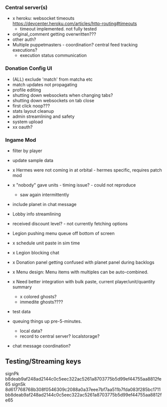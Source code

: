 ### Central server(s)

- x heroku: websocket timeouts https://devcenter.heroku.com/articles/http-routing#timeouts
  - timeout implemented. not fully tested
- original_comment getting overwritten???
- other auth?
- Multiple puppetmasters - coordination? central feed tracking executions?
  - execution status communication

### Donation Config UI

- (ALL) exclude 'match' from matcha etc
- match updates not propagating
- profile editing
- shutting down websockets when changing tabs?
- shutting down websockets on tab close
- first click noop???
- stats layout cleanup
- admin streamlining and safety
- system upload
- xx oauth?

### Ingame Mod

- filter by player
- update sample data
- x Hermes were not coming in at orbital - hermes specific, requires patch mod
- x "nobody" gave units - timing issue? - could not reproduce
  - saw again intermittently
- include planet in chat message
- Lobby info streamlining
- received discount level? - not currently fetching options
- Legion pushing menu queue off bottom of screen
- x schedule unit paste in sim time
- x Legion blocking chat
- x Donation panel getting confused with planet panel during backlogs
- x Menu design: Menu items with multiples can be auto-combined.
- x Need better integration with bulk paste, current player/unit/quantity summary
  - x colored ghosts?
  - immedite ghosts????

- test data
- queuing things up pre-5-minutes.
  - local data?
  - record to central server? localstorage?
- chat message coordination?

## Testing/Streaming keys

signPk b8deab9af248ad2144c0c5eec322ac5261a8703775b5d99ef44755aa8812fe65
signSk 8d617768768b308f0546309c2088a0a37eee7bf7aa511b7fda083f285bc1711bb8deab9af248ad2144c0c5eec322ac5261a8703775b5d99ef44755aa8812fe65
